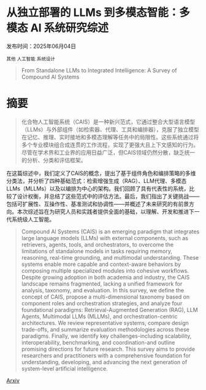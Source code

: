 # 从独立部署的 LLMs 到多模态智能：多模态 AI 系统研究综述

发布时间：2025年06月04日

`其他` `人工智能` `系统设计`

> From Standalone LLMs to Integrated Intelligence: A Survey of Compound Al Systems

# 摘要

> 化合物人工智能系统（CAIS）是一种新兴范式，它通过整合大型语言模型（LLMs）与外部组件（如检索器、代理、工具和编排器），克服了独立模型在记忆、推理、实时接地和多模态理解等任务中的局限性。这些系统通过将多个专业模块组合成连贯的工作流程，实现了更强大且上下文感知的行为。尽管在学术界和工业界的应用日益广泛，但CAIS领域仍然分散，缺乏统一的分析、分类和评估框架。

在这篇综述中，我们定义了CAIS的概念，提出了基于组件角色和编排策略的多维分类法，并分析了四种基础范式：检索增强生成（RAG）、LLM代理、多模态LLMs（MLLMs）以及以编排为中心的架构。我们回顾了具有代表性的系统，比较了设计权衡，并总结了这些范式中的评估方法。最后，我们指出了关键挑战——包括可扩展性、互操作性、基准测试和协调性——并概述了未来研究的有前景方向。本次综述旨在为研究人员和实践者提供全面的基础，以理解、开发和推进下一代系统级人工智能。

> Compound Al Systems (CAIS) is an emerging paradigm that integrates large language models (LLMs) with external components, such as retrievers, agents, tools, and orchestrators, to overcome the limitations of standalone models in tasks requiring memory, reasoning, real-time grounding, and multimodal understanding. These systems enable more capable and context-aware behaviors by composing multiple specialized modules into cohesive workflows. Despite growing adoption in both academia and industry, the CAIS landscape remains fragmented, lacking a unified framework for analysis, taxonomy, and evaluation. In this survey, we define the concept of CAIS, propose a multi-dimensional taxonomy based on component roles and orchestration strategies, and analyze four foundational paradigms: Retrieval-Augmented Generation (RAG), LLM Agents, Multimodal LLMs (MLLMs), and orchestration-centric architectures. We review representative systems, compare design trade-offs, and summarize evaluation methodologies across these paradigms. Finally, we identify key challenges-including scalability, interoperability, benchmarking, and coordination-and outline promising directions for future research. This survey aims to provide researchers and practitioners with a comprehensive foundation for understanding, developing, and advancing the next generation of system-level artificial intelligence.

[Arxiv](https://arxiv.org/abs/2506.04565)